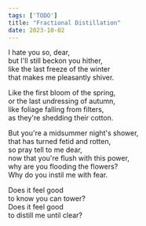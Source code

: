 ```yaml
---
tags: ['TODO']
title: "Fractional Distillation"
date: 2023-10-02
---
```


I hate you so, dear,  
but I'll still beckon you hither,  
like the last freeze of the winter  
that makes me pleasantly shiver.

Like the first bloom of the spring,  
or the last undressing of autumn,  
like foliage falling from filters,  
as they're shedding their cotton.

But you're a midsummer night's shower,  
that has turned fetid and rotten,  
so pray tell to me dear,  
now that you're flush with this power,  
why are you flooding the flowers?  
Why do you instil me with fear.

Does it feel good  
to know you can tower?  
Does it feel good  
to distill me until clear?
